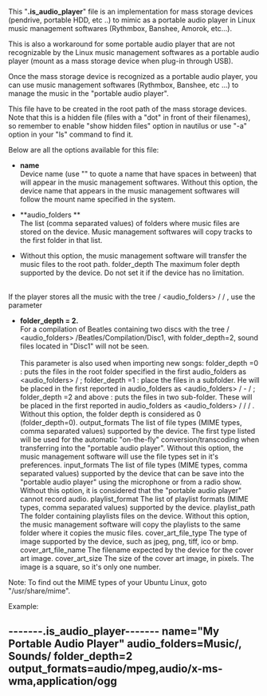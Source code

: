 This "**.is_audio_player**" file is an implementation for mass storage devices (pendrive, portable HDD, etc ..) to mimic as a portable audio player in Linux music management softwares (Rythmbox, Banshee, Amorok, etc...).

This is also a workaround for some portable audio player that are not recognizable by the Linux music management softwares as a portable audio player (mount as a mass storage device when plug-in through USB).

Once the mass storage device is recognized as a portable audio player, you can use music management softwares (Rythmbox, Banshee, etc ...) to manage the music in the "portable audio player".

This file have to be created in the root path of the mass storage devices. Note that this is a hidden file (files with a "dot" in front of their filenames), so remember to enable "show hidden files" option in nautilus or use "-a" option in your "ls" command to find it.

Below are all the options available for this file:

* **name**
<br>Device name (use "" to quote a name that have spaces in between) that will appear in the music management softwares.
Without this option, the device name that appears in the music management softwares will follow the mount name specified in the system.

* **audio_folders **
<br>The list (comma separated values) of folders where music files are stored on the device. Music management softwares will copy tracks to the first folder in that list.
* Without this option, the music management software will transfer the music files to the root path.
folder_depth
The maximum foler depth supported by the device. Do not set it if the device has no limitation.

<br>If the player stores all the music with the tree / <audio_folders> /<Artist> / <Album>, use the parameter <br>

* **folder_depth = 2.**
<br>For a compilation of Beatles containing two discs with the tree 
/ <audio_folders> /Beatles/Compilation/Disc1, with folder_depth=2, sound files located in "Disc1" will not be seen.
<br><br>This parameter is also used when importing new songs:
folder_depth =0 : puts the files in the root folder specified in the first audio_folders as 
<audio_folders> /<filename> ;
folder_depth =1 : place the files in a subfolder. He will be placed in the first reported in audio_folders as 
<audio_folders> /<artiste> - <album> / <filename> ;
folder_depth =2 and above : puts the files in two sub-folder. These will be placed in the first reported in audio_folders as 
<audio_folders> /<artiste> / <album> / <filename>.
Without this option, the folder depth is considered as 0 (folder_depth=0).
output_formats 
The list of file types (MIME types, comma separated values) supported by the device. The first type listed will be used for the automatic "on-the-fly" conversion/transcoding when transferring into the "portable audio player".
Without this option, the music management software will use the file types set in it's preferences.
input_formats The list of file types (MIME types, comma separated values) supported by the device that can be save into the "portable audio player" using the microphone or from a radio show. 
Without this option, it is considered that the "portable audio player" cannot record audio.
playlist_format 
The list of playlist formats (MIME types, comma separated values) supported by the device.
playlist_path 
The folder containing playlists files on the device. 
Without this option, the music management software will copy the playlists to the same folder where it copies the music files.
cover_art_file_type 
The type of image supported by the device, such as jpeg, png, tiff, ico or bmp.
cover_art_file_name 
The filename expected by the device for the cover art image.
cover_art_size The size of the cover art image, in pixels. The image is a square, so it's only one number.

Note:
To find out the MIME types of your Ubuntu Linux, goto "/usr/share/mime".

Example:

-------.is_audio_player-------
name="My Portable Audio Player"
audio_folders=Music/, Sounds/
folder_depth=2
output_formats=audio/mpeg,audio/x-ms-wma,application/ogg
-----------------------------------